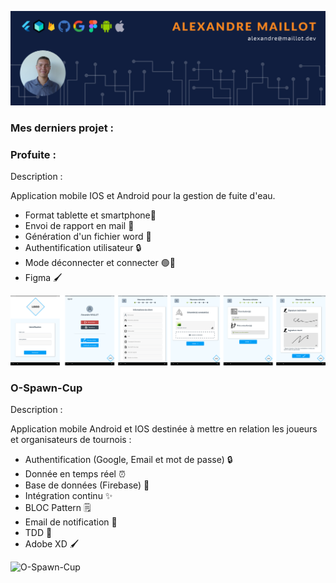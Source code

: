 ![Cover](https://github.com/AlexandreMaillot/AlexandreMaillot/blob/main/img/banniere_github.png)

### Mes derniers projet :

### Profuite : 

Description : 

Application mobile IOS et Android pour la gestion de fuite d'eau.
- Format tablette et smartphone📱
- Envoi de rapport en mail 📧
- Génération d'un fichier word 📄
- Authentification utilisateur 🔒
- Mode déconnecter et connecter 🟢🔴
- Figma 🖌️


![Profuite](https://github.com/AlexandreMaillot/AlexandreMaillot/blob/main/img/planche_profuite.png)

### O-Spawn-Cup

Description :

Application mobile Android et IOS destinée à mettre en relation les joueurs et organisateurs de tournois :
- Authentification (Google, Email et mot de passe) 🔒
- Donnée en temps réel ⏰
- Base de données (Firebase) 💾
- Intégration continu ✨
- BLOC Pattern 🗒️
- Email de notification 📧
- TDD 💪
- Adobe XD 🖌️

![O-Spawn-Cup](https://github.com/AlexandreMaillot/AlexandreMaillot/blob/main/img/planche_ospawn.png)

